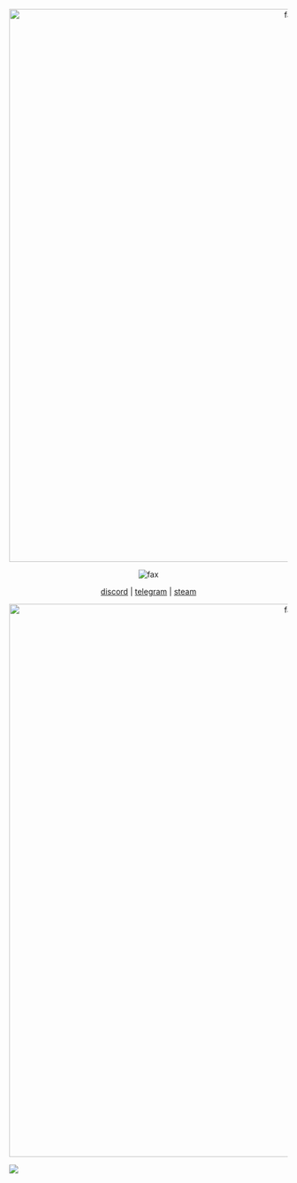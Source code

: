 
<p align="center">  
  <img src="https://cdn.discordapp.com/attachments/631162287968747550/762808835546808360/line.gif" alt="fax" width="1000" height="">
</p>
<p align="center">  
  <img src="https://komarev.com/ghpvc/?username=xannnyy&color=lightgrey" alt="fax" width="" height="">
</p>
<p align="center">
    <a href="https://discord.com/users/852585646496546817">discord</a>
    |
    <a href="https://t.me/wherls">telegram</a>
    |
    <a href="https://steamcommunity.com/id/summrsK/">steam</a>
</p>
<p align="center">  
  <img src="https://cdn.discordapp.com/attachments/631162287968747550/762808835546808360/line.gif" alt="fax" width="1000" height="">
</p>

![](https://hit.yhype.me/github/profile?user_id=86875119)
